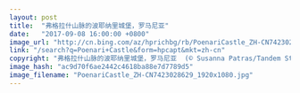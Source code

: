 ```yaml
---
layout: post
title:  "弗格拉什山脉的波耶纳里城堡，罗马尼亚"
date:   "2017-09-08 16:00:00 +0800"
image_url: "http://cn.bing.com/az/hprichbg/rb/PoenariCastle_ZH-CN7423028629_1920x1080.jpg"
link: "/search?q=Poenari+Castle&form=hpcapt&mkt=zh-cn"
copyright: "弗格拉什山脉的波耶纳里城堡，罗马尼亚  (© Susanna Patras/Tandem Stills + Motion)"
image_hash: "ac9d70f6ae2442c4618ba88e7d7789d5"
image_filename: "PoenariCastle_ZH-CN7423028629_1920x1080.jpg"
---
```


